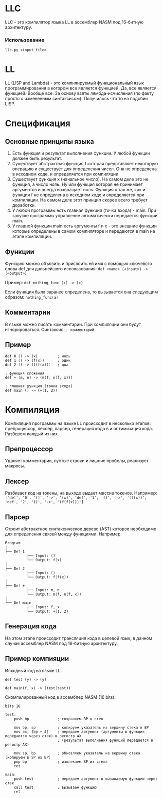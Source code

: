 # LLC
LLC - это компилятор языка LL в ассемблер NASM под 16-битную архитектуру.

### Использование
```
llc.py <input_file>
```

# LL

LL (LISP and Lambda) - это компилируемый функциональный язык программирования в котором все является функцией. Да, все является функцией. Вообще все. За основу взяты лямбда-исчисления (по факту просто с измененным синтаксисом). Получилось что то на подобии LISP.

# Спецификация

## Основные принципы языка
1. Есть функция и результат выполнения функции. У любой функции должен быть результат.
2. Существует абстрактная функция f которая представляет некоторую операцию и существует для определения чисел. Она не определена в исходном коде, и определяется при компиляции.
3. Существует функция x (начальное число). На самом деле это не функция, а число ноль. Ну или функция которая не принимает аргументов и всегда возвращает ноль. Функция x так же, как и функция f не определена в исходном коде и определяется при компиляции. На самом деле этот принцип скорее всего требует доработки.
4. У любой программы есть главная функция (точка входа) - main. При запуске программы управление автоматически передается функции main.
5. У главной функции main есть аргументы f и x - это внешние функции которые определены в самом компиляторе и передаются в main на этапе компиляции.


## Функции

Функцию можно объявить и присвоить ей имя с помощью ключевого слова def для дальнейшего использования:
`def <name> (<input>) -> (<output>)`

Пример:
`def nothing_func (x) -> (x)`

Если функция была заранее определена, то вызывается она следующим образом:
`nothing_func(a)`


## Комментарии
В языке можно писать комментарии. При компиляции они будут игнорироваться. Синтаксис:
`; комментарий`


## Пример
```
def 0 () -> (x)			; ноль
def 1 () -> (f(x))		; один
def 2 () -> (f(f(x)))	; два

; функция сложения
def + (m, n) -> (m(f, n(f, x)))

; главная функция (точка входа)
def main () -> (+(1, 2))
```


# Компиляция
Компиляция программы на языке LL происходит в несколько этапов: препроцессор, лексер, парсер, генерация кода в и оптимизация кода. Разберем каждый из них.

## Препроцессор
Удаляет комментарии, пустые строки и лишние пробелы, реализует макросы.


## Лексер
Разбивает код на токены, на выходе выдает массив токенов. Например:
`['def', '0', '()', '->', '(x)', 'def', '1', '()', '->', '(f(x))', 'def', '2', '()', '->', '(f(f(x)))']`


## Парсер
Строит абстрактное синтаксическое дерево (AST) которое необходимо для определения связей между функциями. Например:

```
Program
│
├── Def 1
          ├── Input: ()
          └── Output: f(x)
│
├── Def 2
          ├── Input: ()
          └── Output: f(f(x))
│
├── Def +
          ├── Input: m, n
          └── Output: m(f, n(f, x))
│
└── Def main
          ├── Input: f, x
          └── Output: +(1, 2)
```


## Генерация кода
На этом этапе происходит трансляция кода в целевой язык, в данном случае ассемблер NASM под 16-битную архитектуру.


## Пример компияции
Исходный код на языке LL:
```
def test (y) -> (y)

def main(f, x) -> (test(test))
```

Скомпилированный код в ассемблер NASM (16 bits):
```
bits 16

test:
	push bp				; сохраняем BP в стек

	mov bp, sp 			; копируем указатель на вершину стека в BP
	mov ax, [bp + 4]	; передаем аргумент (аргументы в функции передаются через стек) в регистр AX
						; (результат выполнения функций передается в регистр AX)

	mov sp, bp			; обновляем указатель на вершину стека (копируем в SP из BP)
	pop bp				; извлекаем BP из стека
	ret

main:
	push test			; передаем аргумент в вызываемую функцию через стек
	call test			; вызываем функцию
	ret
```